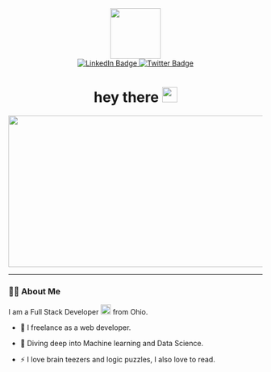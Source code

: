 <div id="header" align="center">
  <img src="https://media.giphy.com/media/3bu85lsWhBTlWcOMN6/giphy.gif" width="100"/>
 <div id="badges">
    <a href="https://www.linkedin.com/in/diane-leigh-5251a275/">
      <img src="https://img.shields.io/badge/LinkedIn-blue?style=for-the-badge&logo=linkedin&logoColor=white" alt="LinkedIn Badge"/>
    </a>
    <!-- <a href="Diane#3610">
      <img src="https://img.shields.io/badge/Discord-white?style=for-the-badge&logo=Discord&logoColor=#5865F2" alt="Youtube Badge"/>
    </a> -->
    <a href="https://twitter.com/leighd2008">
      <img src="https://img.shields.io/badge/Twitter-blue?style=for-the-badge&logo=twitter&logoColor=white" alt="Twitter Badge"/>
    </a>
  </div>
  <img src="https://komarev.com/ghpvc/?username=leighd2008&style=flat-square&color=blue" alt=""/>
  <h1>  hey there
    <img src="https://media.giphy.com/media/hvRJCLFzcasrR4ia7z/giphy.gif" width="30px"/>
  </h1>
</div>
<div align="center">
  <img src="https://media.giphy.com/media/hpXdHPfFI5wTABdDx9/giphy.gif" width="600" height="300"/>
</div>

---

### :woman_technologist: About Me

I am a Full Stack Developer <img src="https://media.giphy.com/media/QssGEmpkyEOhBCb7e1/giphy.gif" width="20"> from Ohio.

- :telescope: I freelance as a web developer.

- :seedling: Diving deep into Machine learning and Data Science.

- :zap: I love brain teezers and logic puzzles, I also love to read.

<!-- - :mailbox:How to reach me: [![Linkedin Badge](https://img.shields.io/badge/-leighd2008-blue?style=flat&logo=Gmail&logoColor=#EA4335)](your-linkedin-url) -->
